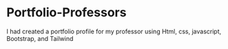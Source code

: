 # Portfolio-Professors
I had created a portfolio profile for my professor using Html, css, javascript, Bootstrap, and Tailwind
